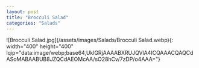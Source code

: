 ```yaml
---
layout: post
title: "Brocculi Salad"
categories: "Salads"
---
```

![Brocculi Salad.jpg](/assets/images/Salads/Brocculi Salad.webp){: width="400" height="400" lqip="data:image/webp;base64,UklGRjAAAABXRUJQVlA4ICQAAACQAQCdASoMABAABUB8JZQCdAEOMcAA/sO28hCv/7zDP/o4AAA="}

